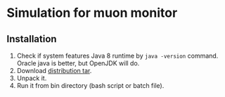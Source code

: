 # Simulation for muon monitor #

## Installation ##
1. Check if system features Java 8 runtime by `java -version` command. Oracle java is better, but OpenJDK will do.
2. Download [distribution tar](https://bitbucket.org/mipt-npm/muon-sim/downloads/muonsim-1.0-SNAPSHOT.tar).
3. Unpack it.
3. Run it from bin directory (bash script or batch file).